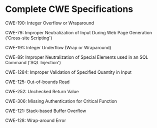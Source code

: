 

# Complete CWE Specifications

CWE-190: Integer Overflow or Wraparound

CWE-79: Improper Neutralization of Input During Web Page Generation ('Cross-site Scripting')

CWE-191: Integer Underflow (Wrap or Wraparound)

CWE-89: Improper Neutralization of Special Elements used in an SQL Command ('SQL Injection')

CWE-1284: Improper Validation of Specified Quantity in Input

CWE-125: Out-of-bounds Read

CWE-252: Unchecked Return Value

CWE-306: Missing Authentication for Critical Function

CWE-121: Stack-based Buffer Overflow

CWE-128: Wrap-around Error